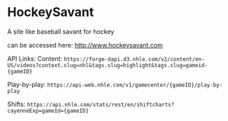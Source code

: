 # HockeySavant

A site like baseball savant for hockey 

can be accessed here: http://www.hockeysavant.com



API Links:
Content: `https://forge-dapi.d3.nhle.com/v2/content/en-US/videos?context.slug=nhl&tags.slug=highlight&tags.slug=gameid-{gameID}`

Play-by-play: `https://api-web.nhle.com/v1/gamecenter/{gameID}/play-by-play`

Shifts: `https://api.nhle.com/stats/rest/en/shiftcharts?cayenneExp=gameId={gameID}`
